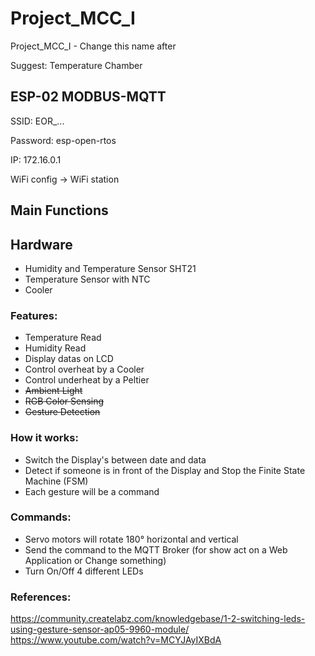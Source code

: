 # Project_MCC_I
Project_MCC_I - Change this name after<p>
Suggest: Temperature Chamber

## ESP-02 MODBUS-MQTT
SSID: EOR_...<p>
Password: esp-open-rtos<p>
IP: 172.16.0.1<p>
WiFi config -> WiFi station<p>

## Main Functions

## Hardware
- Humidity and Temperature Sensor SHT21
- Temperature Sensor with NTC
- Cooler

### Features:
- Temperature Read
- Humidity Read
- Display datas on LCD
- Control overheat by a Cooler
- Control underheat by a Peltier
- <s>Ambient Light</s>
- <s>RGB Color Sensing</s>
- <s>Gesture Detection</s>

### How it works:
- Switch the Display's between date and data
- Detect if someone is in front of the Display and Stop the Finite State Machine (FSM)
- Each gesture will be a command

### Commands:
- Servo motors will rotate 180° horizontal and vertical
- Send the command to the MQTT Broker (for show act on a Web Application or Change something)
- Turn On/Off 4 different LEDs



### References:
https://community.createlabz.com/knowledgebase/1-2-switching-leds-using-gesture-sensor-ap05-9960-module/
https://www.youtube.com/watch?v=MCYJAyIXBdA


